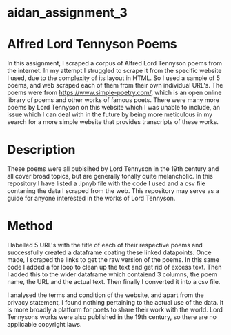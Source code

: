 # aidan_assignment_3
# Alfred Lord Tennyson Poems
In this assignment, I scraped a corpus of Alfred Lord Tennyson poems from the internet. In my attempt I struggled to scrape it from the specific website I used, due to the complexity of its layout in HTML. So I used a sample of 5 poems, and web scraped each of them from their own individual URL's. The poems were from https://www.simple-poetry.com/, which is an open online library of poems and other works of famous poets. There were many more poems by Lord Tennyson on this website which I was unable to include, an issue which I can deal with in the future by being more meticulous in my search for a more simple website that provides transcripts of these works.

# Description
These poems were all publsihed by Lord Tennyson in the 19th century and all cover broad topics, but are generally tonally quite melancholic. In this repository I have listed a .ipnyb file with the code I used and a csv file contaning the data I scraped from the web. This repository may serve as a guide for anyone interested in the works of Lord Tennyson.

# Method
I labelled 5 URL's with the title of each of their respective poems and successfully created a dataframe coating these linked datapoints. Once made, I scraped the links to get the raw version of the poems. In this same code I added a for loop to clean up the text and get rid of excess text. Then I added this to the wider dataframe which contaiend 3 columns, the poem name, the URL and the actual text. Then finally I converted it into a csv file.

I analysed the terms and condition of the website, and apart from the privacy statement, I found nothing pertaining to the actual use of the data. It is more broadly a platform for poets to share their work with the world. Lord Tennysons works were also published in the 19th century, so there are no applicable copyright laws.
